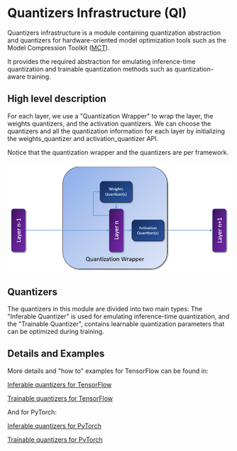 # Quantizers Infrastructure (QI)

Quantizers infrastructure is a module containing quantization abstraction and quantizers for hardware-oriented model optimization tools such as the Model Compression Toolkit ([MCT](https://github.com/sony/model_optimization)).

It provides the required abstraction for emulating inference-time quantization and trainable quantization methods such as quantization-aware training.

## High level description

For each layer, we use a "Quantization Wrapper" to wrap the layer, the weights quantizers, and the activation quantizers. We can choose the quantizers and all the quantization information for each layer by initializing the weights_quantizer and activation_quantizer API.

Notice that the quantization wrapper and the quantizers are per framework.

<img src="../../docsrc/images/quantization_infra.png" width="700">

## Quantizers 
The quantizers in this module are divided into two main types:
The "Inferable Quantizer" is used for emulating inference-time quantization, and the "Trainable Quantizer", contains learnable quantization parameters that can be optimized during training.

## Details and Examples

More details and "how to" examples for TensorFlow can be found in:

[Inferable quantizers for TensorFlow](inferable_infrastructure/keras/quantizers/README.md)

[Trainable quantizers for TensorFlow](trainable_infrastructure/keras/README.md)

And for PyTorch:

[Inferable quantizers for PyTorch](inferable_infrastructure/pytorch/quantizers/README.md)

[Trainable quantizers for PyTorch](trainable_infrastructure/pytorch/README.md)

  



